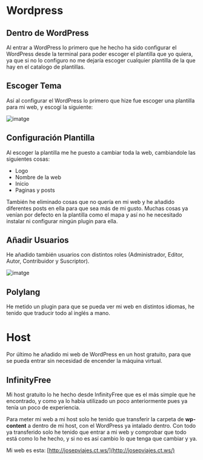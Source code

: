 # Wordpress

## Dentro de WordPress
Al entrar a WordPress lo primero que he hecho ha sido configurar el WordPress desde la terminal para poder escoger el plantilla que yo quiera, ya que si no lo configuro no me dejaría escoger cualquier plantilla de la que hay en el catalogo de plantillas.

## Escoger Tema
Así al configurar el WordPress lo primero que hize fue escoger una plantilla para mi web, y escogí la siguiente:

![imatge](https://github.com/user-attachments/assets/d2ab9eb9-3eee-43f4-a782-152444bffbc0)

## Configuración Plantilla
Al escoger la plantilla me he puesto a cambiar toda la web, cambiandole las siguientes cosas:
- Logo
- Nombre de la web
- Inicio
- Paginas y posts

También he eliminado cosas que no quería en mi web y he añadido diferentes posts en ella para que sea más de mi gusto. Muchas cosas ya venían por defecto en la plantilla como el mapa y así no he necesitado instalar ni configurar ningún plugin para ella.

## Añadir Usuarios
He añadido también usuarios con distintos roles (Administrador, Editor, Autor, Contribuidor y Suscriptor). 

![imatge](https://github.com/user-attachments/assets/27ea1ee6-585f-433b-803c-a6fa8465ec9d)

## Polylang
He metido un plugin para que se pueda ver mi web en distintos idiomas, he tenido que traducir todo al inglés a mano.

# Host

Por último he añadido mi web de WordPress en un host gratuito, para que se pueda entrar sin necesidad de encender la máquina virtual.

## InfinityFree
Mi host gratuito lo he hecho desde InfinityFree que es el más simple que he encontrado, y como ya lo había utilizado un poco anteriormente pues ya tenía un poco de experiencia.

Para meter mi web a mi host solo he tenido que transferir la carpeta de <b>wp-content</b> a dentro de mi host, con el WordPress ya intalado dentro. Con todo ya transferido solo he tenido que entrar a mi web y comprobar que todo está como lo he hecho, y si no es así cambio lo que tenga que cambiar y ya.

Mi web es esta: [http://josepviajes.ct.ws/](http://josepviajes.ct.ws/)
